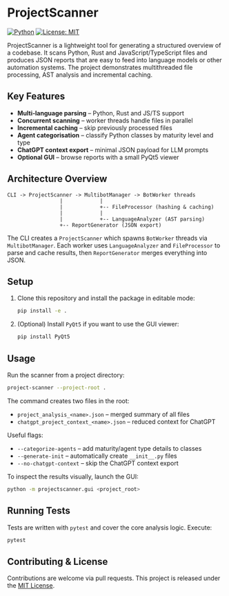 # ProjectScanner

[![Python](https://img.shields.io/badge/python-3.12+-blue.svg)](https://www.python.org/)
[![License: MIT](https://img.shields.io/badge/License-MIT-yellow.svg)](LICENSE)

ProjectScanner is a lightweight tool for generating a structured overview of a codebase. It scans Python, Rust and JavaScript/TypeScript files and produces JSON reports that are easy to feed into language models or other automation systems. The project demonstrates multithreaded file processing, AST analysis and incremental caching.

## Key Features

- **Multi‑language parsing** – Python, Rust and JS/TS support
- **Concurrent scanning** – worker threads handle files in parallel
- **Incremental caching** – skip previously processed files
- **Agent categorisation** – classify Python classes by maturity level and type
- **ChatGPT context export** – minimal JSON payload for LLM prompts
- **Optional GUI** – browse reports with a small PyQt5 viewer

## Architecture Overview

```
CLI -> ProjectScanner -> MultibotManager -> BotWorker threads
                 |            |
                 |            +-- FileProcessor (hashing & caching)
                 |            |
                 |            +-- LanguageAnalyzer (AST parsing)
                 +-- ReportGenerator (JSON export)
```

The CLI creates a `ProjectScanner` which spawns `BotWorker` threads via `MultibotManager`. Each worker uses `LanguageAnalyzer` and `FileProcessor` to parse and cache results, then `ReportGenerator` merges everything into JSON.

## Setup

1. Clone this repository and install the package in editable mode:
   ```bash
   pip install -e .
   ```
2. (Optional) Install `PyQt5` if you want to use the GUI viewer:
   ```bash
   pip install PyQt5
   ```

## Usage

Run the scanner from a project directory:

```bash
project-scanner --project-root .
```

The command creates two files in the root:

- `project_analysis_<name>.json` – merged summary of all files
- `chatgpt_project_context_<name>.json` – reduced context for ChatGPT

Useful flags:

- `--categorize-agents` – add maturity/agent type details to classes
- `--generate-init` – automatically create `__init__.py` files
- `--no-chatgpt-context` – skip the ChatGPT context export

To inspect the results visually, launch the GUI:

```bash
python -m projectscanner.gui <project_root>
```

## Running Tests

Tests are written with `pytest` and cover the core analysis logic. Execute:

```bash
pytest
```

## Contributing & License

Contributions are welcome via pull requests. This project is released under the [MIT License](LICENSE).

